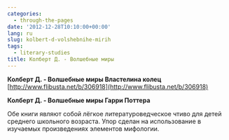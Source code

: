 ```yaml
---
categories:
  - through-the-pages
date: '2012-12-28T10:10:00+00:00'
lang: ru
slug: kolbert-d-volshebnihe-mirih
tags:
  - literary-studies
title: Колберт Д. - Волшебные миры
---
```



**Колберт Д. - Волшебные миры Властелина колец**  
[http://www.flibusta.net/b/306918](http://www.flibusta.net/b/306918)  

**Колберт Д. - Волшебные миры Гарри Поттера**  

Обе книги являют собой лёгкое литературоведческое чтиво для детей среднего школьного возраста. Упор сделан на использование в изучаемых произведениях элементов мифологии.